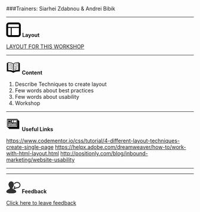 ###Trainers: Siarhei Zdabnou & Andrei Bibik

***
![HTML](https://github.com/rolling-scopes/course-curriculum/blob/master/img/layout.png) **Layout**

[LAYOUT FOR THIS WORKSHOP]() 

***

![HTML](https://github.com/rolling-scopes/course-curriculum/blob/master/img/book.png)  **Content**
1. Describe Techniques to create layout
1. Few words about best practices
1. Few words about usability
1. Workshop

***

![HTML](https://github.com/rolling-scopes/course-curriculum/blob/master/img/slides.png)  **Useful Links**

https://www.codementor.io/css/tutorial/4-different-layout-techniques-create-single-page
https://helpx.adobe.com/dreamweaver/how-to/work-with-html-layout.html
http://positionly.com/blog/inbound-marketing/website-usability


***

***
![Feedback](https://github.com/rolling-scopes/course-curriculum/blob/master/img/feedback.png)
**Feedback**

[Click here to leave feedback](https://docs.google.com/forms/d/1F4NeS0oBq-CY805aqiPVp6CIrl4_nIYJ7Z_vUcMOFrQ/viewform)
